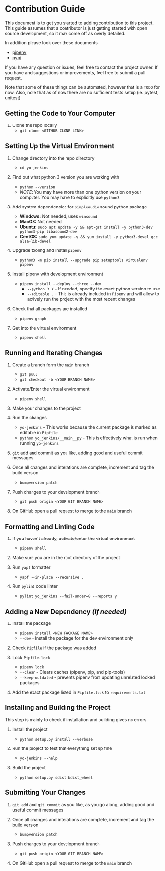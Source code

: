 # Contribution Guide

This document is to get you started to adding contribution to this project.
This guide assumes that a contributor is just getting started with open source
development, so it may come off as overly detailed.

In addition please look over these documents
- [pipenv](pipenv.md)
- [pypi](pypi.md)

If you have any question or issues, feel free to contact the project owner.
If you have and suggestions or improvements, feel free to submit a pull request.

Note that some of these things can be automated, however that is a `TODO` for now.
Also, note that as of now there are no sufficient tests setup (ie. pytest, unitest)


## Getting the Code to Your Computer
1. Clone the repo locally
    - `git clone <GITHUB CLONE LINK>`


## Setting Up the Virtual Environment


1. Change directory into the repo directory
    - `cd yo-jenkins`

2. Find out what python 3 version you are working with
    - `python --version`
    - *NOTE*: You may have more than one python version on your computer. You may have to explicitly use `python3`

3. Add system dependencies for `simpleaudio` sound python package
    - **Windows:** Not needed, uses `winsound`
    - **MacOS:** Not needed
    - **Ubuntu:** `sudo apt update -y && apt-get install -y python3-dev python3-pip libasound2-dev`
    - **CentOS:** `sudo yum update -y && yum install -y python3-devel gcc alsa-lib-devel`

4. Upgrade tooling and install `pipenv`
    - `python3 -m pip install --upgrade pip setuptools virtualenv pipenv`

5. Install pipenv with development environment
    - `pipenv install --deploy --three --dev`
      -  `--python 3.X` - If needed, specify the exact python version to use
      -  `--editable .` - This is already included in `Pipenv` and will allow to actively run the project with the most recent changes

6. Check that all packages are installed
    - `pipenv graph`

7. Get into the virtual environment
    - `pipenv shell`




## Running and Iterating Changes
1. Create a branch form the `main` branch
    - `git pull`
    - `git checkout -b <YOUR BRANCH NAME>`

2. Activate/Enter the virtual environment
    - `pipenv shell`

3. Make your changes to the project

4. Run the changes
    - `yo-jenkins` - This works because the current package is marked as editable in `Pipfile`
    - `python yo_jenkins/__main__py` - This is effectively what is run when running `yo-jenkins`

5. `git` add and commit as you like, adding good and useful commit messages

6. Once all changes and interations are complete, increment and tag the build version
    - `bumpversion patch`

6. Push changes to your development branch
    - `git push origin <YOUR GIT BRANCH NAME>`

7. On GitHub open a pull request to merge to the `main` branch



## Formatting and Linting Code
1. If you haven't already, activate/enter the virtual environment
    - `pipenv shell`

2. Make sure you are in the root directory of the project

3. Run `yapf` formatter
    - `yapf --in-place --recursive .`

3. Run `pylint` code linter
    - `pylint yo_jenkins --fail-under=8 --reports y`


## Adding a New Dependency *(If needed)*

1. Install the package
    -  `pipenv install <NEW PACKAGE NAME>`
    - `--dev` - Install the package for the dev environment only

2. Check `Pipfile` if the package was added

3. Lock `Pipfile.lock`
    - `pipenv lock`
    - `--clear` - Clears caches (pipenv, pip, and pip-tools)
    - `--keep-outdated` - prevents pipenv from updating unrelated locked packages

4. Add the exact package listed in `Pipfile.lock` to `requirements.txt`


## Installing and Building the Project

This step is mainly to check if installation and building gives no errors

1. Install the project
    - `python setup.py install --verbose`

2. Run the project to test that everything set up fine
    - `yo-jenkins --help`

3. Build the project
    - `python setup.py sdist bdist_wheel`


## Submitting Your Changes

1. `git add` and `git commit` as you like, as you go along, adding good and useful commit messages

2. Once all changes and interations are complete, increment and tag the build version
    - `bumpversion patch`

3. Push changes to your development branch
    - `git push origin <YOUR GIT BRANCH NAME>`

4. On GitHub open a pull request to merge to the `main` branch
